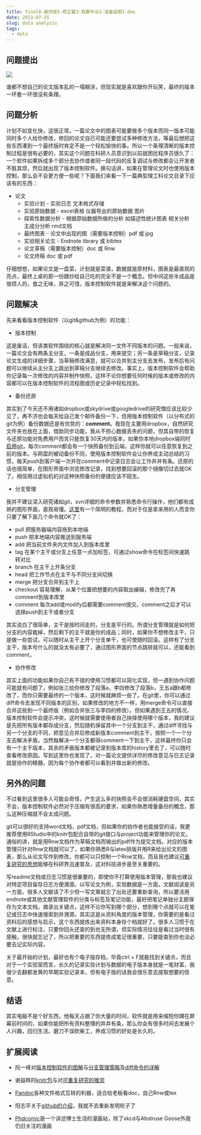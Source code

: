 ```yaml
---
title: final8-最终版5-修正篇3-我要毕业2-准备延期1.doc
date: 2013-07-25
slug: data analysis
tags:
  - data
---
```


问题提出
--------

![](https://yufree.github.io/blogcn/figure/finaldoc.jpg)

谁都不想自己的论文版本乱的一塌糊涂，但现实就是喜欢跟你开玩笑，最终的版本一环套一环很没有条理。

问题分析
--------

计划不如变化快，这很正常。一篇论文中的图表可能要做多个版本而同一版本可能同时多个人给你修改，修回的论文自已可能还要尝试多种修改方法，等最后想把这些东西凑到一个最终版时肯定不是一个轻松愉快的事。所以一个条理清晰的版本控制过程是很有必要的，其实这个问题在科研人员意识到以前就困扰程序员很久了：一个软件如果拆成多个部分去协作或者同一段代码的反复调试与修改都会让开发者不胜其烦，然后就出现了版本控制软件。换句话讲，如果在管理论文时也使用版本控制，那么会不会更方便一些呢？下面我们来看一下一篇典型理工科论文目录下应该有的东西：

* 论文
  * 实验计划 - 实验日志 文本格式存储
  * 实验原始数据 - excel表格 仪器导出的原始数据 图片
  * 探索性数据分析 - 根据原始数据所做的分析 如描述性统计图表 相关分析 主成分分析 rmd文档
  * 最终图表 - 论文中出现的图（需要版本控制）pdf 或 jpg
  * 实验相关论文 - Endnote library 或 bibtex
  * 论文草稿（需要版本控制）doc 或 Rnw
  * 论文终稿 doc 或 pdf

仔细想想，如果论文是一盘菜，计划就是菜谱，数据就是原材料，图表是最直观的亮点，最终上桌的那一份跟炒给自己吃的完全不是一个概念。但中间这些半成品是很烦人的，食之无味，弃之可惜，版本控制软件就是来解决这个问题的。

问题解决
--------

先来看看版本控制软件（以git&github为例）的功能：

* 版本控制

这是废话，但该类软件围绕的核心就是解决同一文件不同版本的问题。一般来说，一篇论文会有两条主分支，一条是成品分支，用来提交；另一条是草稿分支，记录论文生成的详细步骤，当草稿修改满意，就可以合并到主分支去发布，发布后有问题可以继续从主分支上跳出到草稿分支继续去修改。事实上，版本控制软件会帮助你记录每一次修改的内容并制作快照，这样不论你想要任何时候的版本或修改的内容都可以在版本控制软件的流程图或历史记录中轻松找到。

* 备份还原

其实到了今天还不用诸如dropbox或skydrive或googledrive的研究僧应该比较少见了，再不济也会每天给自己发个邮件备份一下，但用版本控制软件（以分布式的git为例）备份数据还是有优势的：**comment**。我现在主要用dropbox，自然研究文件夹也放在上面，借助同步功能，我从不担心数据丢失的问题，但其自带的恢复与还原功能对免费用户而言只能恢复30天内的版本，如果你本地dropbox端同时[启用git](http://weizhifeng.net/git-with-dropbox.html)，每次comment都会有一个快照备份到云端，这样你就可以任意恢复到之前的版本。与网盘的被动备份不同，使用版本控制软件会让你养成主动总结的习惯，每天push到客户端一次并在comment中记录日志会让工作井井有条。还原的话也很简单，在图形界面中浏览修改记录，找到想要回滚的那个镜像切过去就OK了。相信用过虚拟机的对这种快照备份的便捷应该不陌生。

* 分支管理

我并不建议深入研究诸如git，svn详细的命令参数并熟悉命令行操作，他们都有成熟的图形界面，直观易懂。[这里](http://nyuccl.org/pages/GitTutorial/)有一个简明的教程，而对于仅是拿来用的人而言你只要了解下面几个命令就OK了：

  * pull 把服务器端内容拖到本地端
  * push 把本地端内容推送到服务端
  * add 把当前文件夹内文件加入到版本库里
  * tag 在某个主干或分支上任意一点加标签，可通过show命令在标签间快速跳转对比
  * branch 在主干上开条分支
  * head 把工作节点在主干与不同分支间切换
  * merge 把分支合并到主干上
  * checkout 容易理解，从某个位置把想要的内容取出编辑，修改完了再comment到版本库里
  * comment 每次add或modify后都需要comment提交，comment之后才可以选择push到主干或者分支

其实说白了很简单，主干是按时间走的，分支是平行的。所谓分支管理就是如何把分支的内容裁掉，然后剩下的主干就是你的成品；同时，如果你不想修改主干，只是做一些尝试，可以随时从主干上开个分支单干，也可使随时回滚。这样有了分支主干，版本号什么的就没太有必要了，通过图形界面的节点跳转就可以，还能看到comment。

* 协作修改

其实上面的功能如果你自己有不错的使用习惯都可以简化实现，但一遇到协作问题可能就有问题了，例如张三给你修改了段落a，李四修改了段落b，王五a跟b都修改了，而你只需要最终的一个版本，这时候就麻烦一些了。在git里，你可以通过diff命令去发现不同版本的区别，如果修改的地方不一样，用merge命令可以直接合并这些到一个最终版（例如合并张三与李四的修改）。但如果遇到王五的情况，版本控制软件会提示冲突，这时候就需要使用者自己抉择使用哪个版本，我的建议是先把所有版本都存成分支，然后随机保留其中一个分支到主干，通过diff寻找与另一个分支的不同，把意见合并后修成新版本comment到主干，按照一个一个分支去解决矛盾，当然每解决一个分支都得comment一下到主干，这样最终你只会有一个主干版本，其余的矛盾版本都被记录到版本库的history里去了，可以随时查看修改原因。写到这里你也发现了，对一篇论文提供详尽的修改意见与日志记录就是协作的精髓，因为每个协作者都可以看到并做出新的修改。

另外的问题
----------

不过看到这里很多人可能会奇怪，产生这么多的快照会不会很消耗硬盘空间，其实不会，版本控制软件必然对于压缩有很高的要求，如果你熟悉增量备份的概念，那么这种压缩就不会太成问题。

git可以很好的支持word文档，pdf文档，但如果你的协作者也能接受的话，我更推荐使用RStudio中的knitr包配合自带的git接口与project功能来管理你的论文。通俗的讲，就是用Rnw文档作为草稿文档而输出的pdf作为提交文档，对应的版本管理只针对Rnw文档就可以了，如果你熟悉R与latex排版并用R来给出论文的图表，那么从论文写作到修改，你都可以只控制一个Rnw文档，而且我也建议[可重复研究的思想](http://blog.sciencenet.cn/blog-41174-447716.html)能够在科研界迅速普及，这对科技进步是至关重要的。

写readme文档或日志习惯是很重要的，即使你不打算使用版本管理，那我也建议对特定项目留存日志方便溯源。以写论文为例，实验数据是一方面，文献阅读是另一方面，很多人文献读了不少但一写文章就忘了出处还要重新查询，所以要活用endnote或其他文献管理软件的分类与标签及笔记功能，最好把笔记单独分主题保存为文本文档，摘录出关键点，这样不论你写到哪个部分，想到哪个点就可以在笔记或日志中快速搜索到并溯源。其实这是从资料角度的版本管理，你需要的是看过资料后的感想与启示，这个东西提炼出来资料本身存个档就好了。很多人习惯于在文献上进行标注，只要你回头还查的到也无所谓，但实际情况往往是看过当时很有感触，很快就忘记了，所以把重要的东西提炼成笔记很重要，只要能查到你也没必要去记实际内容。

关于最开始的计划，最好也有个电子版存档，毕竟ctrl + F就能找到关键点，而且对于一个实验室而言，长久的记录实验计划与数据的电子版本身就是一笔财富，我很少去翻都发黄的早期实验记录本，但有电子版的话我会很乐意去提取想要的信息。

结语
--------

其实电脑不是个好东西，他每天占据了你大量的时间，软件就是用来缩短你蹲在屏幕前时间的，如果你能把所有资料整理的井井有条，那么你会有很多时间去发展个人兴趣，回归生活。磨刀不误砍柴工，养成习惯的好处是长久的。

扩展阅读
--------

* 阮一峰对[版本控制软件的图解](http://www.ruanyifeng.com/blog/2008/12/a_visual_guide_to_version_control.html)与[分支管理策略](http://www.ruanyifeng.com/blog/2012/07/git.html)及[diff命令的详解](http://www.ruanyifeng.com/blog/2012/08/how_to_read_diff.html)

* 谢益辉的[knitr包](http://yihui.name/knitr/)与对[可重复研究的推崇](http://cos.name/2012/06/reproducible-research-with-knitr/)

* [Pandoc](http://johnmacfarlane.net/pandoc/)各种文件格式互转的利器，适合给老板看doc，自己Rnw或tex

* 阳志平关于[github的介绍](http://www.yangzhiping.com/tech/github.html)，我就不去重新发明轮子了

* [Phdcomic](http://www.phdcomics.com/)是一个讲述博士生活的漫画站，除了xkcd与Abstruse Goose外我仍旧关注的漫画 

